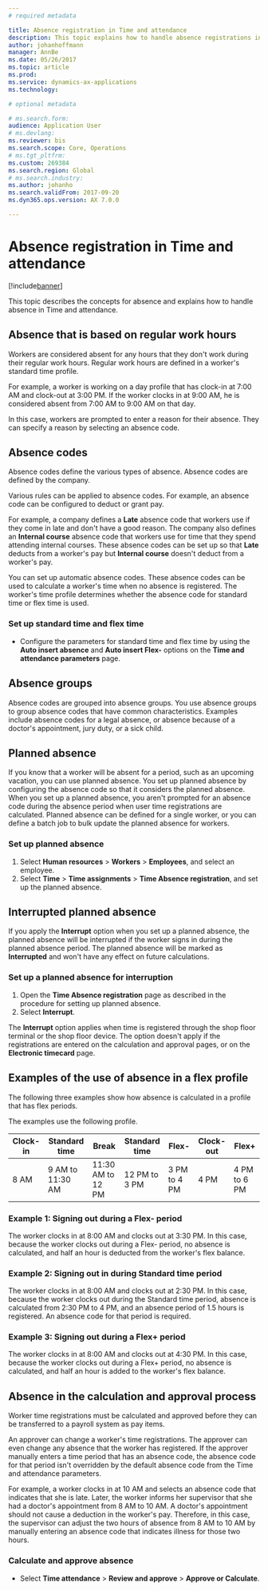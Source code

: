 ```yaml
---
# required metadata

title: Absence registration in Time and attendance
description: This topic explains how to handle absence registrations in Time and attendance.
author: johanhoffmann
manager: AnnBe
ms.date: 05/26/2017
ms.topic: article
ms.prod: 
ms.service: dynamics-ax-applications
ms.technology: 

# optional metadata

# ms.search.form:  
audience: Application User
# ms.devlang: 
ms.reviewer: bis
ms.search.scope: Core, Operations
# ms.tgt_pltfrm: 
ms.custom: 269384
ms.search.region: Global
# ms.search.industry: 
ms.author: johanho
ms.search.validFrom: 2017-09-20
ms.dyn365.ops.version: AX 7.0.0

---
```


# Absence registration in Time and attendance

[!include[banner](../includes/banner.md)]

This topic describes the concepts for absence and explains how to handle absence in Time and attendance.

## Absence that is based on regular work hours

Workers are considered absent for any hours that they don't work during their regular work hours. Regular work hours are defined in a worker's standard time profile.

For example, a worker is working on a day profile that has clock-in at 7:00 AM and clock-out at 3:00 PM. If the worker clocks in at 9:00 AM, he is considered absent from 7:00 AM to 9:00 AM on that day.

In this case, workers are prompted to enter a reason for their absence. They can specify a reason by selecting an absence code.

## Absence codes

Absence codes define the various types of absence. Absence codes are defined by the company.

Various rules can be applied to absence codes. For example, an absence code can be configured to deduct or grant pay.

For example, a company defines a **Late** absence code that workers use if they come in late and don't have a good reason. The company also defines an **Internal course** absence code that workers use for time that they spend attending internal courses. These absence codes can be set up so that **Late** deducts from a worker's pay but **Internal course** doesn't deduct from a worker's pay.

You can set up automatic absence codes. These absence codes can be used to calculate a worker's time when no absence is registered. The worker's time profile determines whether the absence code for standard time or flex time is used.

### Set up standard time and flex time

- Configure the parameters for standard time and flex time by using the **Auto insert absence** and **Auto insert Flex-** options on the **Time and attendance parameters** page.

## Absence groups

Absence codes are grouped into absence groups. You use absence groups to group absence codes that have common characteristics. Examples include absence codes for a legal absence, or absence because of a doctor's appointment, jury duty, or a sick child.

## Planned absence

If you know that a worker will be absent for a period, such as an upcoming vacation, you can use planned absence. You set up planned absence by configuring the absence code so that it considers the planned absence. When you set up a planned absence, you aren't prompted for an absence code during the absence period when user time registrations are calculated. Planned absence can be defined for a single worker, or you can define a batch job to bulk update the planned absence for workers.

### Set up planned absence

1. Select **Human resources** &gt; **Workers** &gt; **Employees**, and select an employee.
2. Select **Time** &gt; **Time assignments** &gt; **Time Absence registration**, and set up the planned absence.

## Interrupted planned absence

If you apply the **Interrupt** option when you set up a planned absence, the planned absence will be interrupted if the worker signs in during the planned absence period. The planned absence will be marked as **Interrupted** and won't have any effect on future calculations.

### Set up a planned absence for interruption

1. Open the **Time Absence registration** page as described in the procedure for setting up planned absence.
2. Select **Interrupt**.

The **Interrupt** option applies when time is registered through the shop floor terminal or the shop floor device. The option doesn't apply if the registrations are entered on the calculation and approval pages, or on the **Electronic timecard** page.

## Examples of the use of absence in a flex profile

The following three examples show how absence is calculated in a profile that has flex periods.

The examples use the following profile.

| Clock-in | Standard time    | Break             | Standard time | Flex-        | Clock-out | Flex+        |
|----------|------------------|-------------------|---------------|--------------|-----------|--------------|
| 8 AM     | 9 AM to 11:30 AM | 11:30 AM to 12 PM | 12 PM to 3 PM | 3 PM to 4 PM | 4 PM      | 4 PM to 6 PM |

### Example 1: Signing out during a Flex- period

The worker clocks in at 8:00 AM and clocks out at 3:30 PM. In this case, because the worker clocks out during a Flex- period, no absence is calculated, and half an hour is deducted from the worker's flex balance.

### Example 2: Signing out in during Standard time period

The worker clocks in at 8:00 AM and clocks out at 2:30 PM. In this case, because the worker clocks out during the Standard time period, absence is calculated from 2:30 PM to 4 PM, and an absence period of 1.5 hours is registered. An absence code for that period is required.

### Example 3: Signing out during a Flex+ period

The worker clocks in at 8:00 AM and clocks out at 4:30 PM. In this case, because the worker clocks out during a Flex+ period, no absence is calculated, and half an hour is added to the worker's flex balance.

## Absence in the calculation and approval process

Worker time registrations must be calculated and approved before they can be transferred to a payroll system as pay items.

An approver can change a worker's time registrations. The approver can even change any absence that the worker has registered. If the approver manually enters a time period that has an absence code, the absence code for that period isn't overridden by the default absence code from the Time and attendance parameters.

For example, a worker clocks in at 10 AM and selects an absence code that indicates that she is late. Later, the worker informs her supervisor that she had a doctor's appointment from 8 AM to 10 AM. A doctor's appointment should not cause a deduction in the worker's pay. Therefore, in this case, the supervisor can adjust the two hours of absence from 8 AM to 10 AM by manually entering an absence code that indicates illness for those two hours.

### Calculate and approve absence

- Select **Time attendance** &gt; **Review and approve** &gt; **Approve or Calculate**.
